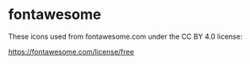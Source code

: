 # fontawesome

These icons used from fontawesome.com under the CC BY 4.0 license:

https://fontawesome.com/license/free
